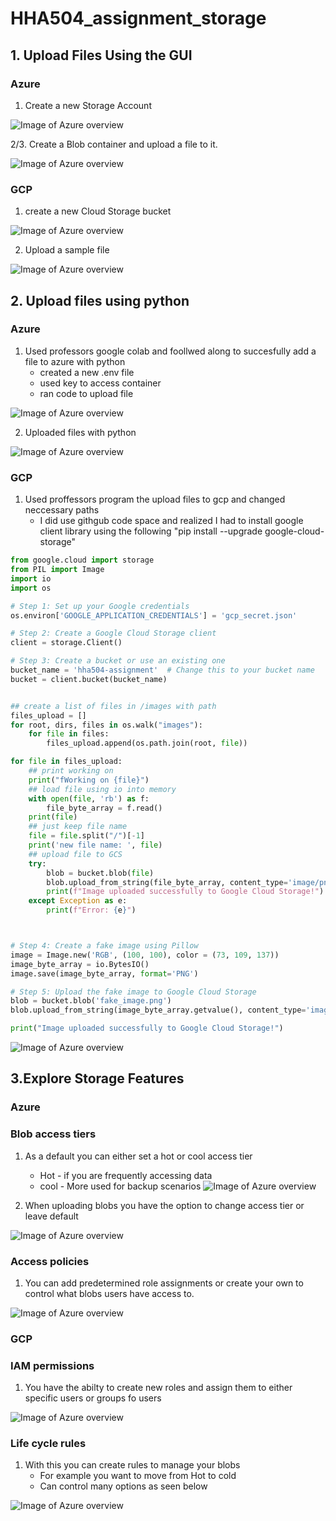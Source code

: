 # HHA504_assignment_storage


## 1. Upload Files Using the GUI

### Azure

1. Create a new Storage Account

![Image of Azure overview](https://github.com/zgiannuzzi/HHA504_assignment_storage/blob/main/images/Azure_bucket1.png)

2/3. Create a Blob container and upload a file to it.

![Image of Azure overview](https://github.com/zgiannuzzi/HHA504_assignment_storage/blob/main/images/Azure_bucket3.png)

### GCP

1. create a new Cloud Storage bucket

![Image of Azure overview](https://github.com/zgiannuzzi/HHA504_assignment_storage/blob/main/images/GCP_Bucket1.png)

2. Upload a sample file

![Image of Azure overview](https://github.com/zgiannuzzi/HHA504_assignment_storage/blob/main/images/GCP_Bucket2.png)

## 2. Upload files using python

### Azure

1. Used professors google colab and foollwed along to succesfully add a file to azure with python
   - created a new .env file
   - used key to access container
   - ran code to upload file

![Image of Azure overview](https://github.com/zgiannuzzi/HHA504_assignment_storage/blob/main/images/Azure_bucket5.png)

2. Uploaded files with python

![Image of Azure overview](https://github.com/zgiannuzzi/HHA504_assignment_storage/blob/main/images/Azure_bucket4.png)

### GCP

1. Used proffessors program the upload files to gcp and changed neccessary paths
   - I did use githgub code space and realized I had to install google client library using the following "pip install --upgrade google-cloud-storage"
```python
from google.cloud import storage
from PIL import Image
import io
import os

# Step 1: Set up your Google credentials
os.environ['GOOGLE_APPLICATION_CREDENTIALS'] = 'gcp_secret.json'

# Step 2: Create a Google Cloud Storage client
client = storage.Client()

# Step 3: Create a bucket or use an existing one
bucket_name = 'hha504-assignment'  # Change this to your bucket name
bucket = client.bucket(bucket_name)


## create a list of files in /images with path 
files_upload = []
for root, dirs, files in os.walk("images"):
    for file in files:
        files_upload.append(os.path.join(root, file))

for file in files_upload:
    ## print working on
    print("fWorking on {file}")
    ## load file using io into memory
    with open(file, 'rb') as f:
        file_byte_array = f.read()
    print(file)
    ## just keep file name 
    file = file.split("/")[-1]
    print('new file name: ', file)
    ## upload file to GCS
    try:
        blob = bucket.blob(file)
        blob.upload_from_string(file_byte_array, content_type='image/png')
        print(f"Image uploaded successfully to Google Cloud Storage!")
    except Exception as e:
        print(f"Error: {e}")



# Step 4: Create a fake image using Pillow
image = Image.new('RGB', (100, 100), color = (73, 109, 137))
image_byte_array = io.BytesIO()
image.save(image_byte_array, format='PNG')

# Step 5: Upload the fake image to Google Cloud Storage
blob = bucket.blob('fake_image.png')
blob.upload_from_string(image_byte_array.getvalue(), content_type='image/png')

print("Image uploaded successfully to Google Cloud Storage!")
```

![Image of Azure overview](https://github.com/zgiannuzzi/HHA504_assignment_storage/blob/main/images/GCP_Bucket4.png)

## 3.Explore Storage Features

### Azure
### Blob access tiers
1. As a default you can either set a hot or cool access tier
   - Hot - if you are frequently accessing data
   - cool - More used for backup scenarios
![Image of Azure overview](https://github.com/zgiannuzzi/HHA504_assignment_storage/blob/main/images/Azure_bucket6.png)

2. When uploading blobs you have the option to change access tier or leave default

![Image of Azure overview](https://github.com/zgiannuzzi/HHA504_assignment_storage/blob/main/images/Azure_bucket7.png)

### Access policies
1. You can add predetermined role assignments or create your own to control what blobs users have access to. 

![Image of Azure overview](https://github.com/zgiannuzzi/HHA504_assignment_storage/blob/main/images/Azure_bucket8.png)

### GCP
### IAM permissions
1. You have the abilty to create new roles and assign them to either specific users or groups fo users

![Image of Azure overview](https://github.com/zgiannuzzi/HHA504_assignment_storage/blob/main/images/GCP_Bucket5.png)

### Life cycle rules

1. With this you can create rules to manage your blobs
   - For example you want to move from Hot to cold
   - Can control many options as seen below

![Image of Azure overview](https://github.com/zgiannuzzi/HHA504_assignment_storage/blob/main/images/GCP_Bucket6.png)








